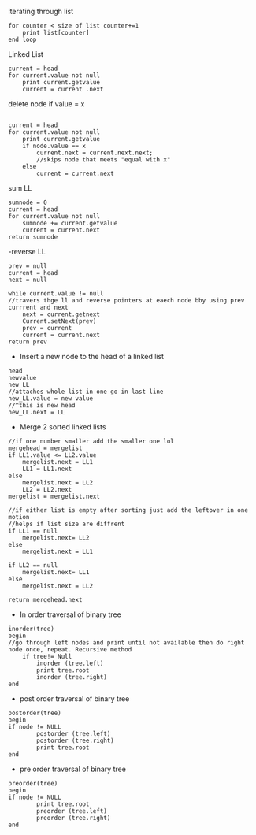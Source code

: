 iterating through list
```
for counter < size of list counter+=1
    print list[counter]
end loop
```

Linked List
```
current = head
for current.value not null
    print current.getvalue
    current = current .next
```
    
delete node if value = x
```

current = head
for current.value not null
    print current.getvalue
    if node.value == x
        current.next = current.next.next;
        //skips node that meets "equal with x"
    else
        current = current.next
```   
sum LL
```
sumnode = 0
current = head
for current.value not null
    sumnode += current.getvalue
    current = current.next
return sumnode
```

-reverse LL
```
prev = null
current = head
next = null

while current.value != null
//travers thge ll and reverse pointers at eaech node bby using prev currrent and next 
    next = current.getnext
    Current.setNext(prev)
    prev = current
    current = current.next
return prev
``` 
- Insert a new node to the head of a linked list
```
head
newvalue
new_LL
//attaches whole list in one go in last line
new_LL.value = new value
//^this is new head
new_LL.next = LL 
```

- Merge 2 sorted linked lists
```
//if one number smaller add the smaller one lol
mergehead = mergelist
if LL1.value <= LL2.value
    mergelist.next = LL1
    LL1 = LL1.next
else
    mergelist.next = LL2
    LL2 = LL2.next
mergelist = mergelist.next

//if either list is empty after sorting just add the leftover in one motion
//helps if list size are diffrent
if LL1 == null 
    mergelist.next= LL2
else
    mergelist.next = LL1

if LL2 == null 
    mergelist.next= LL1
else
    mergelist.next = LL2

return mergehead.next
```
- In order traversal of binary tree
```
inorder(tree)
begin
//go through left nodes and print until not available then do right node once, repeat. Recursive method
    if tree!= Null
        inorder (tree.left)
        print tree.root
        inorder (tree.right)
end
```
- post order traversal of binary tree
```
postorder(tree)
begin
if node != NULL
        postorder (tree.left)
        postorder (tree.right)
        print tree.root
end
```
- pre order traversal of binary tree
```
preorder(tree)
begin
if node != NULL
        print tree.root
        preorder (tree.left)
        preorder (tree.right)
end
```